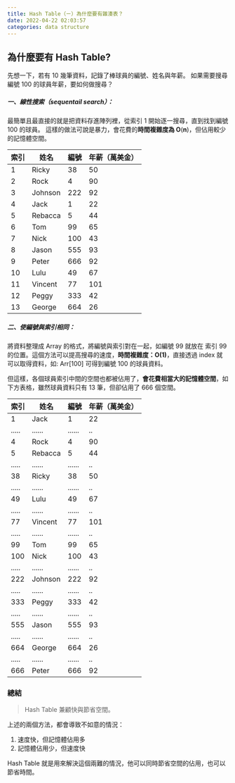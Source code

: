 ```yaml
---
title: Hash Table（ㄧ）為什麼要有雜湊表？
date: 2022-04-22 02:03:57
categories: data structure
---
```


## 為什麼要有 Hash Table?

先想一下，若有 10 幾筆資料，記錄了棒球員的編號、姓名與年薪。
如果需要搜尋編號 100 的球員年薪，要如何做搜尋？

##### 一、線性搜索（sequentail search）：

最簡單且最直接的就是把資料存進陣列裡，從索引 1 開始逐一搜尋，直到找到編號 100 的球員。
這樣的做法可說是暴力，會花費的**時間複雜度為 O**(**n**)，但佔用較少的記憶體空間。

|  索引  |   姓名    |  編號  | 年薪（萬美金）|
| ----- |   -----  | -----  | ----- |
| 1     | Ricky    |   38  | 50 |
| 2     | Rock     |   4   | 90 |
| 3     | Johnson  |  222  | 92 |
| 4     | Jack     |    1  | 22 |
| 5     | Rebacca  |    5  | 44 |
| 6     | Tom      |   99  | 65 |
| 7     | Nick     |  100  | 43 |
| 8     | Jason    |  555  | 93 |
| 9     | Peter    |  666  | 92 |
| 10    | Lulu     |   49  | 67 |
| 11    | Vincent  |   77  |101 |
| 12    | Peggy    |  333  | 42 |
| 13    | George   |  664  | 26 |

##### 二、使編號與索引相同：

將資料整理成 Array 的格式，將編號與索引對在一起，如編號 99 就放在 索引 99 的位置。這個方法可以提高搜尋的速度，**時間複雜度：O(1)**，直接透過 index 就可以取得資料，如: Arr[100] 可得到編號 100 的球員資料。

但這樣，各個球員索引中間的空間也都被佔用了，**會花費相當大的記憶體空間**，如下方表格，雖然球員資料只有 13 筆，但卻佔用了 666 個空間。

| 索引 |  姓名  |  編號  | 年薪（萬美金）|
| ----- | ----- | -----  | ----- |
| 1     | Jack     |    1  | 22 |
| ..... | ......   | ......| .. |
| 4     | Rock     |   4   | 90 |
| 5     | Rebacca  |    5  | 44 |
| ..... | ......   | ......| .. |
| 38     | Ricky    |   38  | 50 |
| ..... | ......   | ......| .. |
| 49    | Lulu     |   49  | 67 |
| ..... | ......   | ......| .. |
| 77    | Vincent  |   77  |101 |
| ..... | ......   | ......| .. |
| 99     | Tom      |   99  | 65 |
| 100     | Nick     |  100  | 43 |
| ..... | ......   | ......| .. |
| 222     | Johnson  |  222  | 92 |
| ..... | ......   | ......| .. |
| 333    | Peggy    |  333  | 42 |
| ..... | ......   | ......| .. |
| 555     | Jason    |  555  | 93 |
| ..... | ......   | ......| .. |
| 664    | George   |  664  | 26 |
| ..... | ......   | ......| .. |
| 666     | Peter    |  666  | 92 |

### 總結

>Hash Table 兼顧快與節省空間。

上述的兩個方法，都會導致不如意的情況：

1. 速度快，但記憶體佔用多
2. 記憶體佔用少，但速度快


Hash Table 就是用來解決這個兩難的情況，他可以同時節省空間的佔用，也可以節省時間。

